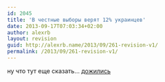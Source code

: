 ```yaml
---
id: 2045
title: 'В честные выборы верят 12% украинцев'
date: 2013-09-17T07:03:34+02:00
author: alexrb
layout: revision
guid: http://alexrb.name/2013/09/261-revision-v1/
permalink: /2013/09/261-revision-v1/
---
```

ну что тут еще сказать&#8230; [дожились](http://www.korrespondent.net/main/102247)